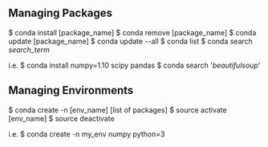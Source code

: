 ## Managing Packages

$ conda install [package_name]
$ conda remove [package_name]
$ conda update [package_name]
$ conda update --all
$ conda list
$ conda search *search_term*

i.e.
$ conda install numpy=1.10 scipy pandas
$ conda search '*beautifulsoup*'

## Managing Environments

$ conda create -n [env_name] [list of packages]
$ source activate [env_name]
$ source deactivate


i.e.
$ conda create -n my_env numpy python=3
